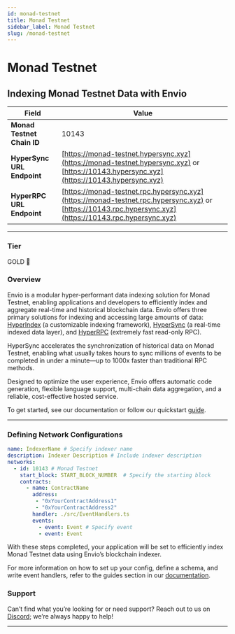 ```yaml
---
id: monad-testnet
title: Monad Testnet
sidebar_label: Monad Testnet
slug: /monad-testnet
---
```


# Monad Testnet

## Indexing Monad Testnet Data with Envio

| **Field**                     | **Value**                                                                                          |
|-------------------------------|----------------------------------------------------------------------------------------------------|
| **Monad Testnet Chain ID**     | 10143                                                                                            |
| **HyperSync URL Endpoint**    | [https://monad-testnet.hypersync.xyz](https://monad-testnet.hypersync.xyz) or [https://10143.hypersync.xyz](https://10143.hypersync.xyz) |
| **HyperRPC URL Endpoint**     | [https://monad-testnet.rpc.hypersync.xyz](https://monad-testnet.rpc.hypersync.xyz) or [https://10143.rpc.hypersync.xyz](https://10143.rpc.hypersync.xyz) |

---

### Tier

GOLD 🏅

### Overview

Envio is a modular hyper-performant data indexing solution for Monad Testnet, enabling applications and developers to efficiently index and aggregate real-time and historical blockchain data. Envio offers three primary solutions for indexing and accessing large amounts of data: [HyperIndex](/docs/HyperIndex/overview) (a customizable indexing framework), [HyperSync](/docs/HyperSync/overview) (a real-time indexed data layer), and [HyperRPC](/docs/HyperRPC/overview-hyperrpc) (extremely fast read-only RPC).

HyperSync accelerates the synchronization of historical data on Monad Testnet, enabling what usually takes hours to sync millions of events to be completed in under a minute—up to 1000x faster than traditional RPC methods.

Designed to optimize the user experience, Envio offers automatic code generation, flexible language support, multi-chain data aggregation, and a reliable, cost-effective hosted service.

To get started, see our documentation or follow our quickstart [guide](/docs/HyperIndex/contract-import).

---

### Defining Network Configurations

```yaml
name: IndexerName # Specify indexer name
description: Indexer Description # Include indexer description
networks:
  - id: 10143 # Monad Testnet  
    start_block: START_BLOCK_NUMBER  # Specify the starting block
    contracts:
      - name: ContractName
        address:
         - "0xYourContractAddress1"
         - "0xYourContractAddress2"
        handler: ./src/EventHandlers.ts
        events:
          - event: Event # Specify event
          - event: Event
```

With these steps completed, your application will be set to efficiently index Monad Testnet data using Envio’s blockchain indexer.

For more information on how to set up your config, define a schema, and write event handlers, refer to the guides section in our [documentation](/docs/HyperIndex/configuration-file).

### Support

Can’t find what you’re looking for or need support? Reach out to us on [Discord](https://discord.com/invite/Q9qt8gZ2fX); we’re always happy to help!

---
